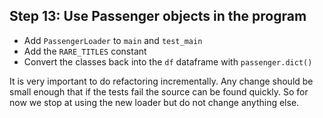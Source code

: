 ## Step 13: Use Passenger objects in the program

- Add `PassengerLoader` to `main` and `test_main`
- Add the `RARE_TITLES` constant
- Convert the classes back into the `df` dataframe with `passenger.dict()`

It is very important to do refactoring incrementally. Any change should be small enough that if the tests fail the source can be found quickly. So for now we stop at using the new loader but do not change anything else.
